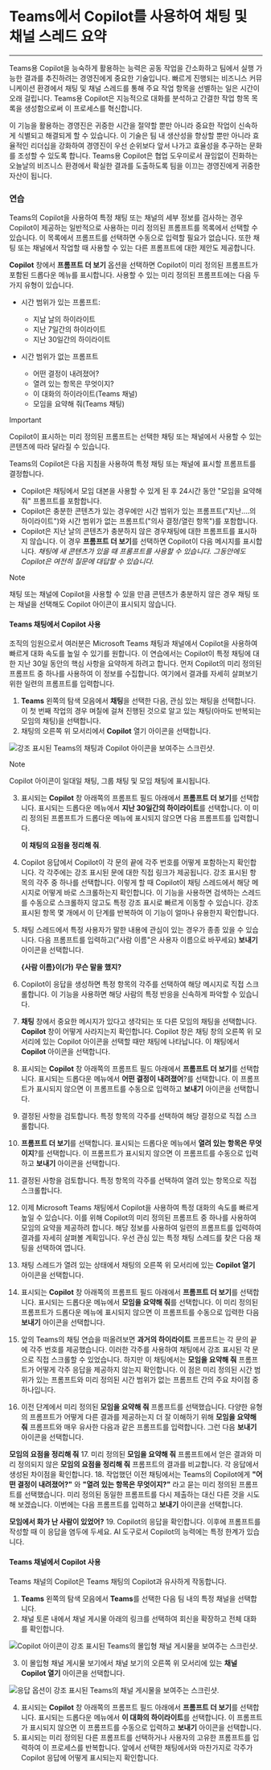 # Teams에서 Copilot를 사용하여 채팅 및 채널 스레드 요약
---
Teams용 Copilot을 능숙하게 활용하는 능력은 공동 작업을 간소화하고 팀에서 실행 가능한 결과를 추진하려는 경영진에게 중요한 기술입니다. 빠르게 진행되는 비즈니스 커뮤니케이션 환경에서 채팅 및 채널 스레드를 통해 주요 작업 항목을 선별하는 일은 시간이 오래 걸립니다. Teams용 Copilot은 지능적으로 대화를 분석하고 간결한 작업 항목 목록을 생성함으로써 이 프로세스를 혁신합니다.

이 기능을 활용하는 경영진은 귀중한 시간을 절약할 뿐만 아니라 중요한 작업이 신속하게 식별되고 해결되게 할 수 있습니다. 이 기술은 팀 내 생산성을 향상할 뿐만 아니라 효율적인 리더십을 강화하여 경영진이 우선 순위보다 앞서 나가고 효율성을 추구하는 문화를 조성할 수 있도록 합니다. Teams용 Copilot은 협업 도우미로서 끊임없이 진화하는 오늘날의 비즈니스 환경에서 확실한 결과를 도출하도록 팀을 이끄는 경영진에게 귀중한 자산이 됩니다.

### 연습

Teams의 Copilot을 사용하여 특정 채팅 또는 채널의 세부 정보를 검사하는 경우 Copilot이 제공하는 일반적으로 사용하는 미리 정의된 프롬프트를 목록에서 선택할 수 있습니다. 이 목록에서 프롬프트를 선택하면 수동으로 입력할 필요가 없습니다. 또한 채팅 또는 채널에서 작업할 때 사용할 수 있는 다른 프롬프트에 대한 제안도 제공합니다.

**Copilot** 창에서 **프롬프트 더 보기** 옵션을 선택하면 Copilot이 미리 정의된 프롬프트가 포함된 드롭다운 메뉴를 표시합니다. 사용할 수 있는 미리 정의된 프롬프트에는 다음 두 가지 유형이 있습니다.

 -  시간 범위가 있는 프롬프트:
     -  지날 날의 하이라이트
     -  지난 7일간의 하이라이트
     -  지난 30일간의 하이라이트

 -  시간 범위가 없는 프롬프트
     -  어떤 결정이 내려졌어?
     -  열려 있는 항목은 무엇이지?
     -  이 대화의 하이라이트(Teams 채널)
     -  모임을 요약해 줘(Teams 채팅)

> [!IMPORTANT]
> Copilot이 표시하는 미리 정의된 프롬프트는 선택한 채팅 또는 채널에서 사용할 수 있는 콘텐츠에 따라 달라질 수 있습니다.

Teams의 Copilot은 다음 지침을 사용하여 특정 채팅 또는 채널에 표시할 프롬프트를 결정합니다.

 -  Copilot은 채팅에서 모임 대본을 사용할 수 있게 된 후 24시간 동안 "모임을 요약해 줘" 프롬프트를 포함합니다.
 -  Copilot은 충분한 콘텐츠가 있는 경우에만 시간 범위가 있는 프롬프트("지난....의 하이라이트")와 시간 범위가 없는 프롬프트("의사 결정/열린 항목")를 포함합니다.
 -  Copilot은 지난 날의 콘텐츠가 충분하지 않은 경우채팅에 대한 프롬프트를 표시하지 않습니다. 이 경우 **프롬프트 더 보기**를 선택하면 Copilot이 다음 메시지를 표시합니다. *채팅에 새 콘텐츠가 있을 때 프롬프트를 사용할 수 있습니다. 그동안에도 Copilot은 여전히 질문에 대답할 수 있습니다.*

> [!NOTE]
> 채팅 또는 채널에 Copilot을 사용할 수 있을 만큼 콘텐츠가 충분하지 않은 경우 채팅 또는 채널을 선택해도 Copilot 아이콘이 표시되지 않습니다.

#### Teams 채팅에서 Copilot 사용

조직의 임원으로서 여러분은 Microsoft Teams 채팅과 채널에서 Copilot을 사용하여 빠르게 대화 속도를 높일 수 있기를 원합니다. 이 연습에서는 Copilot이 특정 채팅에 대한 지난 30일 동안의 핵심 사항을 요약하게 하려고 합니다. 먼저 Copilot의 미리 정의된 프롬프트 중 하나를 사용하여 이 정보를 수집합니다. 여기에서 결과를 자세히 살펴보기 위한 일련의 프롬프트를 입력합니다.

1.  **Teams** 왼쪽의 탐색 모음에서 **채팅**을 선택한 다음, 관심 있는 채팅을 선택합니다. 이 첫 번째 작업의 경우 며칠에 걸쳐 진행된 것으로 알고 있는 채팅(아마도 반복되는 모임의 채팅)을 선택합니다.
2.  채팅의 오른쪽 위 모서리에서 **Copilot** 열기 아이콘을 선택합니다.
    
   ![강조 표시된 Teams의 채팅과 Copilot 아이콘을 보여주는 스크린샷.](../media/copilot-teams-icon-da01ab29.png)
    
    
   > [!NOTE]
   > Copilot 아이콘이 일대일 채팅, 그룹 채팅 및 모임 채팅에 표시됩니다.
3.  표시되는 **Copilot** 창 아래쪽의 프롬프트 필드 아래에서 **프롬프트 더 보기**를 선택합니다. 표시되는 드롭다운 메뉴에서 **지난 30일간의 하이라이트**를 선택합니다. 이 미리 정의된 프롬프트가 드롭다운 메뉴에 표시되지 않으면 다음 프롬프트를 입력합니다.
    
    **이 채팅의 요점을 정리해 줘**.
4.  Copilot 응답에서 Copilot이 각 문의 끝에 각주 번호를 어떻게 포함하는지 확인합니다. 각 각주에는 강조 표시된 문에 대한 직접 링크가 제공됩니다. 강조 표시된 항목의 각주 중 하나를 선택합니다. 이렇게 할 때 Copilot이 채팅 스레드에서 해당 메시지로 어떻게 바로 스크롤하는지 확인합니다. 이 기능을 사용하면 검색하는 스레드를 수동으로 스크롤하지 않고도 특정 강조 표시로 빠르게 이동할 수 있습니다. 강조 표시된 항목 몇 개에서 이 단계를 반복하여 이 기능이 얼마나 유용한지 확인합니다.
5.  채팅 스레드에서 특정 사용자가 말한 내용에 관심이 있는 경우가 종종 있을 수 있습니다. 다음 프롬프트를 입력하고("사람 이름"은 사용자 이름으로 바꾸세요) **보내기** 아이콘을 선택합니다.
    
    **\{사람 이름\}이(가) 무슨 말을 했지?**
6.  Copilot이 응답을 생성하면 특정 항목의 각주를 선택하여 해당 메시지로 직접 스크롤합니다. 이 기능을 사용하면 해당 사람의 특정 반응을 신속하게 파악할 수 있습니다.
7.  **채팅** 창에서 중요한 메시지가 있다고 생각되는 또 다른 모임의 채팅을 선택합니다. **Copilot** 창이 어떻게 사라지는지 확인합니다. Copilot 창은 채팅 창의 오른쪽 위 모서리에 있는 Copilot 아이콘을 선택할 때만 채팅에 나타납니다. 이 채팅에서 **Copilot** 아이콘을 선택합니다.
8.  표시되는 **Copilot** 창 아래쪽의 프롬프트 필드 아래에서 **프롬프트 더 보기**를 선택합니다. 표시되는 드롭다운 메뉴에서 **어떤 결정이 내려졌어**?를 선택합니다. 이 프롬프트가 표시되지 않으면 이 프롬프트를 수동으로 입력하고 **보내기** 아이콘을 선택합니다.
9.  결정된 사항을 검토합니다. 특정 항목의 각주를 선택하여 해당 결정으로 직접 스크롤합니다.
10. **프롬프트 더 보기**를 선택합니다. 표시되는 드롭다운 메뉴에서 **열려 있는 항목은 무엇이지**?를 선택합니다. 이 프롬프트가 표시되지 않으면 이 프롬프트를 수동으로 입력하고 **보내기** 아이콘을 선택합니다.
11. 결정된 사항을 검토합니다. 특정 항목의 각주를 선택하여 열려 있는 항목으로 직접 스크롤합니다.
12. 이제 Microsoft Teams 채팅에서 Copilot을 사용하여 특정 대화의 속도를 빠르게 높일 수 있습니다. 이를 위해 Copilot의 미리 정의된 프롬프트 중 하나를 사용하여 모임의 요약을 제공하려 합니다. 해당 정보를 사용하여 일련의 프롬프트를 입력하여 결과를 자세히 살펴볼 계획입니다. 우선 관심 있는 특정 채팅 스레드를 찾은 다음 채팅을 선택하여 엽니다.
13. 채팅 스레드가 열려 있는 상태에서 채팅의 오른쪽 위 모서리에 있는 **Copilot 열기** 아이콘을 선택합니다.<br>
14. 표시되는 **Copilot** 창 아래쪽의 프롬프트 필드 아래에서 **프롬프트 더 보기**를 선택합니다. 표시되는 드롭다운 메뉴에서 **모임을 요약해 줘**를 선택합니다. 이 미리 정의된 프롬프트가 드롭다운 메뉴에 표시되지 않으면 이 프롬프트를 수동으로 입력한 다음 **보내기** 아이콘을 선택합니다.
15. 앞의 Teams의 채팅 연습을 떠올려보면 **과거의 하이라이트** 프롬프트는 각 문의 끝에 각주 번호를 제공했습니다. 이러한 각주를 사용하여 채팅에서 강조 표시된 각 문으로 직접 스크롤할 수 있었습니다. 하지만 이 채팅에서는 **모임을 요약해 줘** 프롬프트가 어떻게 각주 응답을 제공하지 않는지 확인합니다. 이 점은 미리 정의된 시간 범위가 있는 프롬프트와 미리 정의된 시간 범위가 없는 프롬프트 간의 주요 차이점 중 하나입니다.
16. 이전 단계에서 미리 정의된 **모임을 요약해 줘** 프롬프트를 선택했습니다. 다양한 유형의 프롬프트가 어떻게 다른 결과를 제공하는지 더 잘 이해하기 위해 **모임을 요약해 줘** 프롬프트와 매우 유사한 다음과 같은 프롬프트를 입력합니다. 그런 다음 **보내기** 아이콘을 선택합니다.
    
**모임의 요점을 정리해 줘**
17. 미리 정의된 **모임을 요약해 줘** 프롬프트에서 얻은 결과와 미리 정의되지 않은 **모임의 요점을 정리해 줘** 프롬프트의 결과를 비교합니다. 각 응답에서 생성된 차이점을 확인합니다.
18. 작업했던 이전 채팅에서는 Teams의 Copilot에게 **"어떤 결정이 내려졌어?"** 와 **"열려 있는 항목은 무엇이지?"** 라고 묻는 미리 정의된 프롬프트를 선택했습니다. 미리 정의된 동일한 프롬프트를 다시 제출하는 대신 다른 것을 시도해 보겠습니다. 이번에는 다음 프롬프트를 입력하고 **보내기** 아이콘을 선택합니다.
    
**모임에서 화가 난 사람이 있었어?**
19. Copilot의 응답을 확인합니다. 이후에 프롬프트를 작성할 때 이 응답을 염두에 두세요. AI 도구로서 Copilot의 능력에는 특정 한계가 있습니다.

#### Teams 채널에서 Copilot 사용

Teams 채널의 Copilot은 Teams 채팅의 Copilot과 유사하게 작동합니다.

1.  **Teams** 왼쪽의 탐색 모음에서 **Teams**를 선택한 다음 팀 내의 특정 채널을 선택합니다.
2.  채널 토론 내에서 채널 게시물 아래의 링크를 선택하여 회신을 확장하고 전체 대화를 확인합니다.
    
   ![Copilot 아이콘이 강조 표시된 Teams의 몰입형 채널 게시물을 보여주는 스크린샷.](../media/copilot-teams-replies-4974c937.png)
    
3.  이 몰입형 채널 게시물 보기에서 채널 보기의 오른쪽 위 모서리에 있는 **채널 Copilot 열기** 아이콘을 선택합니다.
    
   ![응답 옵션이 강조 표시된 Teams의 채널 게시물을 보여주는 스크린샷.](../media/copilot-teams-icon-replies-c03368a6.png)
    
4.  표시되는 **Copilot** 창 아래쪽의 프롬프트 필드 아래에서 **프롬프트 더 보기**를 선택합니다. 표시되는 드롭다운 메뉴에서 **이 대화의 하이라이트**를 선택합니다. 이 프롬프트가 표시되지 않으면 이 프롬프트를 수동으로 입력하고 **보내기** 아이콘을 선택합니다.
5.  표시되는 미리 정의된 다른 프롬프트를 선택하거나 사용자의 고유한 프롬프트를 입력하여 이 프로세스를 반복합니다. 앞에서 선택한 채팅에서와 마찬가지로 각주가 Copilot 응답에 어떻게 표시되는지 확인합니다.
